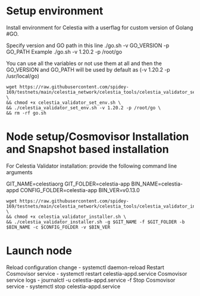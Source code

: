 # Setup environment

Install environment for Celestia with a userflag for custom version of Golang #GO.

Specify version and GO path in this line ./go.sh -v GO_VERSION -p GO_PATH
Example ./go.sh -v 1.20.2 -p /root/go

You can use all the variables or not use them at all and then the GO_VERSION and GO_PATH will be used by default as (-v 1.20.2 -p /usr/local/go)

```
wget https://raw.githubusercontent.com/spidey-169/testnets/main/celestia_network/celestia_tools/celestia_validator_set_env.sh \
&& chmod +x celestia_validator_set_env.sh \
&& ./celestia_validator_set_env.sh -v 1.20.2 -p /root/go \
&& rm -rf go.sh
```


# Node setup/Cosmovisor Installation and Snapshot based installation

For Celestia Validator installation: provide the following command line arguments

GIT_NAME=celestiaorg
GIT_FOLDER=celestia-app
BIN_NAME=celestia-appd
CONFIG_FOLDER=celestia-app
BIN_VER=v0.13.0

```
wget https://raw.githubusercontent.com/spidey-169/testnets/main/celestia_network/celestia_tools/celestia_validator_installer.sh \
&& chmod +x celestia_validator_installer.sh \
&& ./celestia_validator_installer.sh -g $GIT_NAME -f $GIT_FOLDER -b $BIN_NAME -c $CONFIG_FOLDER -v $BIN_VER
```

# Launch node

Reload configuration change 
    - systemctl daemon-reload
Restart Cosmovisor service 
    - systemctl restart celestia-appd.service
Cosmovisor service logs 
    - journalctl -u celestia-appd.service -f
Stop Cosmovisor service 
    - systemctl stop celestia-appd.service
